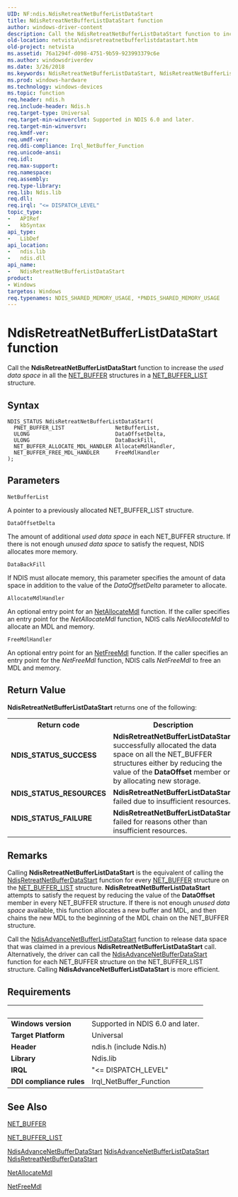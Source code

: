 ```yaml
---
UID: NF:ndis.NdisRetreatNetBufferListDataStart
title: NdisRetreatNetBufferListDataStart function
author: windows-driver-content
description: Call the NdisRetreatNetBufferListDataStart function to increase the used data space in all the NET_BUFFER structures in a NET_BUFFER_LIST structure.
old-location: netvista\ndisretreatnetbufferlistdatastart.htm
old-project: netvista
ms.assetid: 76a1294f-d098-4751-9b59-923993379c6e
ms.author: windowsdriverdev
ms.date: 3/26/2018
ms.keywords: NdisRetreatNetBufferListDataStart, NdisRetreatNetBufferListDataStart function [Network Drivers Starting with Windows Vista], ndis/NdisRetreatNetBufferListDataStart, ndis_netbuf_functions_ref_9a59d1c8-f5b1-490b-b091-84c709b82605.xml, netvista.ndisretreatnetbufferlistdatastart
ms.prod: windows-hardware
ms.technology: windows-devices
ms.topic: function
req.header: ndis.h
req.include-header: Ndis.h
req.target-type: Universal
req.target-min-winverclnt: Supported in NDIS 6.0 and later.
req.target-min-winversvr: 
req.kmdf-ver: 
req.umdf-ver: 
req.ddi-compliance: Irql_NetBuffer_Function
req.unicode-ansi: 
req.idl: 
req.max-support: 
req.namespace: 
req.assembly: 
req.type-library: 
req.lib: Ndis.lib
req.dll: 
req.irql: "<= DISPATCH_LEVEL"
topic_type:
-	APIRef
-	kbSyntax
api_type:
-	LibDef
api_location:
-	ndis.lib
-	ndis.dll
api_name:
-	NdisRetreatNetBufferListDataStart
product:
- Windows
targetos: Windows
req.typenames: NDIS_SHARED_MEMORY_USAGE, *PNDIS_SHARED_MEMORY_USAGE
---
```



# NdisRetreatNetBufferListDataStart function
Call the 
  <b>NdisRetreatNetBufferListDataStart</b> function to increase the 
  <i>used data space</i> in all the 
  <a href="https://msdn.microsoft.com/library/windows/hardware/ff568376">NET_BUFFER</a> structures in a 
  <a href="https://msdn.microsoft.com/library/windows/hardware/ff568388">NET_BUFFER_LIST</a> structure.

## Syntax

```
NDIS_STATUS NdisRetreatNetBufferListDataStart(
  PNET_BUFFER_LIST                NetBufferList,
  ULONG                           DataOffsetDelta,
  ULONG                           DataBackFill,
  NET_BUFFER_ALLOCATE_MDL_HANDLER AllocateMdlHandler,
  NET_BUFFER_FREE_MDL_HANDLER     FreeMdlHandler
);
```

## Parameters

`NetBufferList`

A pointer to a previously allocated NET_BUFFER_LIST structure.

`DataOffsetDelta`

The amount of additional 
     <i>used data space</i> in each NET_BUFFER structure. If there is not enough 
     <i>unused data space</i> to satisfy the request, NDIS allocates more memory.

`DataBackFill`

If NDIS must allocate memory, this parameter specifies the amount of data space in addition to the
     value of the 
     <i>DataOffsetDelta</i> parameter to allocate.

`AllocateMdlHandler`

An optional entry point for an 
     <a href="https://msdn.microsoft.com/14247f48-7ef8-481c-aa1e-e657475812fa">NetAllocateMdl</a> function. If the caller
     specifies an entry point for the 
     <i>NetAllocateMdl</i> function, NDIS calls 
     <i>NetAllocateMdl</i> to allocate an MDL and memory.

`FreeMdlHandler`

An optional entry point for an 
     <a href="https://msdn.microsoft.com/a92b2de9-231d-4dcc-8220-857063a35eb1">NetFreeMdl</a> function. If the caller
     specifies an entry point for the 
     <i>NetFreeMdl</i> function, NDIS calls 
     <i>NetFreeMdl</i> to free an MDL and memory.


## Return Value

<b>NdisRetreatNetBufferListDataStart</b> returns one of the following:

<table>
<tr>
<th>Return code</th>
<th>Description</th>
</tr>
<tr>
<td width="40%">
<dl>
<dt><b>NDIS_STATUS_SUCCESS</b></dt>
</dl>
</td>
<td width="60%">
<b>NdisRetreatNetBufferListDataStart</b> successfully allocated the data space on all the NET_BUFFER
       structures either by reducing the value of the 
       <b>DataOffset</b> member or by allocating new storage.

</td>
</tr>
<tr>
<td width="40%">
<dl>
<dt><b>NDIS_STATUS_RESOURCES</b></dt>
</dl>
</td>
<td width="60%">
<b>NdisRetreatNetBufferListDataStart</b> failed due to insufficient resources.

</td>
</tr>
<tr>
<td width="40%">
<dl>
<dt><b>NDIS_STATUS_FAILURE</b></dt>
</dl>
</td>
<td width="60%">
<b>NdisRetreatNetBufferListDataStart</b> failed for reasons other than insufficient resources.

</td>
</tr>
</table>

## Remarks

Calling 
    <b>NdisRetreatNetBufferListDataStart</b> is the equivalent of calling the 
    <a href="https://msdn.microsoft.com/4b58a1dc-8a5a-464b-a2a2-deb952febe25">
    NdisRetreatNetBufferDataStart</a> function for every 
    <a href="https://msdn.microsoft.com/library/windows/hardware/ff568376">NET_BUFFER</a> structure on the 
    <a href="https://msdn.microsoft.com/library/windows/hardware/ff568388">NET_BUFFER_LIST</a> structure. 
    <b>NdisRetreatNetBufferListDataStart</b> attempts to satisfy the request by reducing the value of the 
    <b>DataOffset</b> member in every NET_BUFFER structure. If there is not enough 
    <i>unused data space</i> available, this function allocates a new buffer and MDL, and then chains the new
    MDL to the beginning of the MDL chain on the NET_BUFFER structure.

Call the 
    <a href="https://msdn.microsoft.com/819ac05b-15c2-4a24-ae6b-8a47991a4e7a">
    NdisAdvanceNetBufferListDataStart</a> function to release data space that was claimed in a previous 
    <b>NdisRetreatNetBufferListDataStart</b> call. Alternatively, the driver can call the 
    <a href="https://msdn.microsoft.com/49b69282-137d-4bb5-92f5-4d27cedbb6d4">
    NdisAdvanceNetBufferDataStart</a> function for each NET_BUFFER structure on the NET_BUFFER_LIST
    structure. Calling 
    <b>NdisAdvanceNetBufferListDataStart</b> is more efficient.

## Requirements
| &nbsp; | &nbsp; |
| ---- |:---- |
| **Windows version** | Supported in NDIS 6.0 and later.  |
| **Target Platform** | Universal |
| **Header** | ndis.h (include Ndis.h) |
| **Library** | Ndis.lib |
| **IRQL** | "<= DISPATCH_LEVEL" |
| **DDI compliance rules** | Irql_NetBuffer_Function |

## See Also

<a href="https://msdn.microsoft.com/library/windows/hardware/ff568376">NET_BUFFER</a>



<a href="https://msdn.microsoft.com/library/windows/hardware/ff568388">NET_BUFFER_LIST</a>



<a href="https://msdn.microsoft.com/49b69282-137d-4bb5-92f5-4d27cedbb6d4">
   NdisAdvanceNetBufferDataStart</a>



<a href="https://msdn.microsoft.com/819ac05b-15c2-4a24-ae6b-8a47991a4e7a">
   NdisAdvanceNetBufferListDataStart</a>



<a href="https://msdn.microsoft.com/4b58a1dc-8a5a-464b-a2a2-deb952febe25">
   NdisRetreatNetBufferDataStart</a>



<a href="https://msdn.microsoft.com/14247f48-7ef8-481c-aa1e-e657475812fa">NetAllocateMdl</a>



<a href="https://msdn.microsoft.com/a92b2de9-231d-4dcc-8220-857063a35eb1">NetFreeMdl</a>